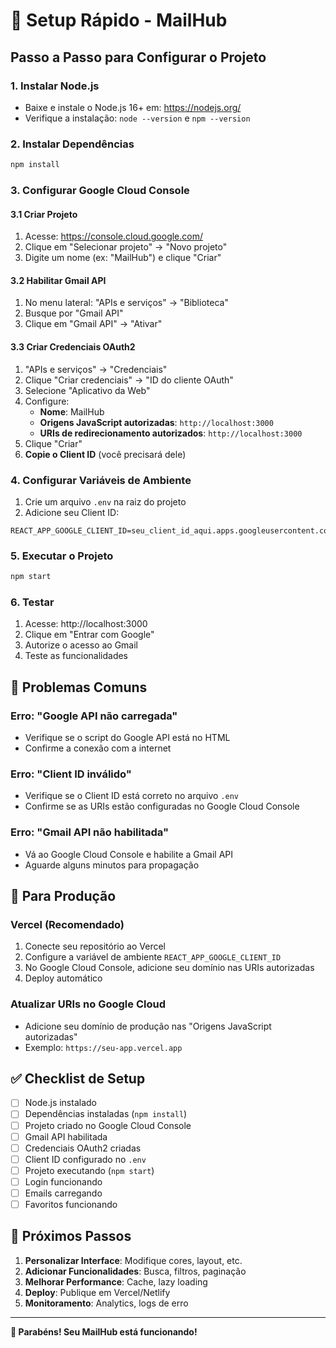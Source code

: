 # 🚀 Setup Rápido - MailHub

## Passo a Passo para Configurar o Projeto

### 1. Instalar Node.js
- Baixe e instale o Node.js 16+ em: https://nodejs.org/
- Verifique a instalação: `node --version` e `npm --version`

### 2. Instalar Dependências
```bash
npm install
```

### 3. Configurar Google Cloud Console

#### 3.1 Criar Projeto
1. Acesse: https://console.cloud.google.com/
2. Clique em "Selecionar projeto" → "Novo projeto"
3. Digite um nome (ex: "MailHub") e clique "Criar"

#### 3.2 Habilitar Gmail API
1. No menu lateral: "APIs e serviços" → "Biblioteca"
2. Busque por "Gmail API"
3. Clique em "Gmail API" → "Ativar"

#### 3.3 Criar Credenciais OAuth2
1. "APIs e serviços" → "Credenciais"
2. Clique "Criar credenciais" → "ID do cliente OAuth"
3. Selecione "Aplicativo da Web"
4. Configure:
   - **Nome**: MailHub
   - **Origens JavaScript autorizadas**: `http://localhost:3000`
   - **URIs de redirecionamento autorizados**: `http://localhost:3000`
5. Clique "Criar"
6. **Copie o Client ID** (você precisará dele)

### 4. Configurar Variáveis de Ambiente
1. Crie um arquivo `.env` na raiz do projeto
2. Adicione seu Client ID:
```env
REACT_APP_GOOGLE_CLIENT_ID=seu_client_id_aqui.apps.googleusercontent.com
```

### 5. Executar o Projeto
```bash
npm start
```

### 6. Testar
1. Acesse: http://localhost:3000
2. Clique em "Entrar com Google"
3. Autorize o acesso ao Gmail
4. Teste as funcionalidades

## 🐛 Problemas Comuns

### Erro: "Google API não carregada"
- Verifique se o script do Google API está no HTML
- Confirme a conexão com a internet

### Erro: "Client ID inválido"
- Verifique se o Client ID está correto no arquivo `.env`
- Confirme se as URIs estão configuradas no Google Cloud Console

### Erro: "Gmail API não habilitada"
- Vá ao Google Cloud Console e habilite a Gmail API
- Aguarde alguns minutos para propagação

## 📱 Para Produção

### Vercel (Recomendado)
1. Conecte seu repositório ao Vercel
2. Configure a variável de ambiente `REACT_APP_GOOGLE_CLIENT_ID`
3. No Google Cloud Console, adicione seu domínio nas URIs autorizadas
4. Deploy automático

### Atualizar URIs no Google Cloud
- Adicione seu domínio de produção nas "Origens JavaScript autorizadas"
- Exemplo: `https://seu-app.vercel.app`

## ✅ Checklist de Setup

- [ ] Node.js instalado
- [ ] Dependências instaladas (`npm install`)
- [ ] Projeto criado no Google Cloud Console
- [ ] Gmail API habilitada
- [ ] Credenciais OAuth2 criadas
- [ ] Client ID configurado no `.env`
- [ ] Projeto executando (`npm start`)
- [ ] Login funcionando
- [ ] Emails carregando
- [ ] Favoritos funcionando

## 🎯 Próximos Passos

1. **Personalizar Interface**: Modifique cores, layout, etc.
2. **Adicionar Funcionalidades**: Busca, filtros, paginação
3. **Melhorar Performance**: Cache, lazy loading
4. **Deploy**: Publique em Vercel/Netlify
5. **Monitoramento**: Analytics, logs de erro

---

**🎉 Parabéns! Seu MailHub está funcionando!** 